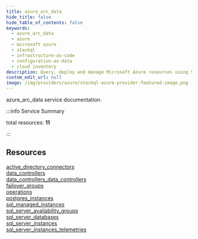```yaml
---
title: azure_arc_data
hide_title: false
hide_table_of_contents: false
keywords:
  - azure_arc_data
  - azure
  - microsoft azure
  - stackql
  - infrastructure-as-code
  - configuration-as-data
  - cloud inventory
description: Query, deploy and manage Microsoft Azure resources using SQL
custom_edit_url: null
image: /img/providers/azure/stackql-azure-provider-featured-image.png
---
```


azure_arc_data service documentation.

:::info Service Summary

<div class="row">
<div class="providerDocColumn">
<span>total resources:&nbsp;<b>11</b></span><br />
</div>
</div>

:::

## Resources
<div class="row">
<div class="providerDocColumn">
<a href="/providers/azure/azure_arc_data/active_directory_connectors/">active_directory_connectors</a><br />
<a href="/providers/azure/azure_arc_data/data_controllers/">data_controllers</a><br />
<a href="/providers/azure/azure_arc_data/data_controllers_data_controllers/">data_controllers_data_controllers</a><br />
<a href="/providers/azure/azure_arc_data/failover_groups/">failover_groups</a><br />
<a href="/providers/azure/azure_arc_data/operations/">operations</a><br />
<a href="/providers/azure/azure_arc_data/postgres_instances/">postgres_instances</a>
</div>
<div class="providerDocColumn">
<a href="/providers/azure/azure_arc_data/sql_managed_instances/">sql_managed_instances</a><br />
<a href="/providers/azure/azure_arc_data/sql_server_availability_groups/">sql_server_availability_groups</a><br />
<a href="/providers/azure/azure_arc_data/sql_server_databases/">sql_server_databases</a><br />
<a href="/providers/azure/azure_arc_data/sql_server_instances/">sql_server_instances</a><br />
<a href="/providers/azure/azure_arc_data/sql_server_instances_telemetries/">sql_server_instances_telemetries</a>
</div>
</div>